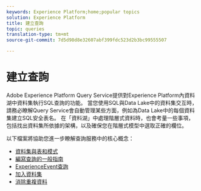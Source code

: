 ```yaml
---
keywords: Experience Platform;home;popular topics
solution: Experience Platform
title: 建立查詢
topic: queries
translation-type: tm+mt
source-git-commit: 7d5d98d8e32607abf399fdc523d2b3bc99555507

---
```



# 建立查詢

Adobe Experience Platform Query Service提供對Experience Platform內資料湖中資料集執行SQL查詢的功能。 當您使用SQL與Data Lake中的資料集交互時，請務必瞭解Query Service會自動管理某些方面，例如為Data Lake中的每個資料集建立SQL安全表名。 在「資料湖」中處理階層式資料時，也會考量一些事項，包括找出資料集所依據的架構，以及確保您在階層式模型中選取正確的欄位。

以下檔案將協助您進一步瞭解查詢服務中的核心概念：

- [資料集與表和模式](./datasets-and-tables.md)
- [編寫查詢的一般指南](./writing-queries.md)
- [ExperienceEvent查詢](./experience-event-queries.md)
- [加入資料集](./joining-datasets.md)
- [消除重複資料](./deduplication.md)
